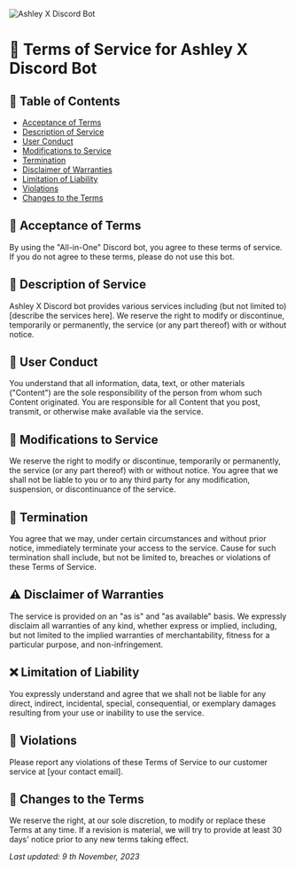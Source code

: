 ![Ashley X Discord Bot](https://i.imgur.com/nqlKMyH.jpg)

# 📜 Terms of Service for Ashley X Discord Bot

## 📌 Table of Contents
- [Acceptance of Terms](#acceptance-of-terms)
- [Description of Service](#description-of-service)
- [User Conduct](#user-conduct)
- [Modifications to Service](#modifications-to-service)
- [Termination](#termination)
- [Disclaimer of Warranties](#disclaimer-of-warranties)
- [Limitation of Liability](#limitation-of-liability)
- [Violations](#violations)
- [Changes to the Terms](#changes-to-the-terms)

## 📝 Acceptance of Terms
By using the "All-in-One" Discord bot, you agree to these terms of service. If you do not agree to these terms, please do not use this bot.

## 🤖 Description of Service
Ashley X Discord bot provides various services including (but not limited to) [describe the services here]. We reserve the right to modify or discontinue, temporarily or permanently, the service (or any part thereof) with or without notice.

## 👥 User Conduct
You understand that all information, data, text, or other materials ("Content") are the sole responsibility of the person from whom such Content originated. You are responsible for all Content that you post, transmit, or otherwise make available via the service.

## 🔄 Modifications to Service
We reserve the right to modify or discontinue, temporarily or permanently, the service (or any part thereof) with or without notice. You agree that we shall not be liable to you or to any third party for any modification, suspension, or discontinuance of the service.

## 🚫 Termination
You agree that we may, under certain circumstances and without prior notice, immediately terminate your access to the service. Cause for such termination shall include, but not be limited to, breaches or violations of these Terms of Service.

## ⚠️ Disclaimer of Warranties
The service is provided on an "as is" and "as available" basis. We expressly disclaim all warranties of any kind, whether express or implied, including, but not limited to the implied warranties of merchantability, fitness for a particular purpose, and non-infringement.

## ❌ Limitation of Liability
You expressly understand and agree that we shall not be liable for any direct, indirect, incidental, special, consequential, or exemplary damages resulting from your use or inability to use the service.

## 📢 Violations
Please report any violations of these Terms of Service to our customer service at [your contact email].

## 🔄 Changes to the Terms
We reserve the right, at our sole discretion, to modify or replace these Terms at any time. If a revision is material, we will try to provide at least 30 days' notice prior to any new terms taking effect.

_Last updated: 9 th November, 2023_
